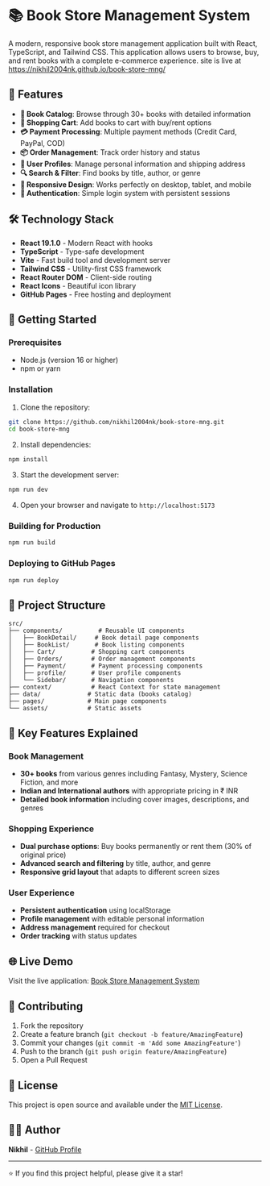 # 📚 Book Store Management System

A modern, responsive book store management application built with React, TypeScript, and Tailwind CSS. This application allows users to browse, buy, and rent books with a complete e-commerce experience.
site is live at https://nikhil2004nk.github.io/book-store-mng/

## 🌟 Features

- **📖 Book Catalog**: Browse through 30+ books with detailed information
- **🛒 Shopping Cart**: Add books to cart with buy/rent options
- **💳 Payment Processing**: Multiple payment methods (Credit Card, PayPal, COD)
- **📦 Order Management**: Track order history and status
- **👤 User Profiles**: Manage personal information and shipping address
- **🔍 Search & Filter**: Find books by title, author, or genre
- **📱 Responsive Design**: Works perfectly on desktop, tablet, and mobile
- **🔐 Authentication**: Simple login system with persistent sessions

## 🛠️ Technology Stack

- **React 19.1.0** - Modern React with hooks
- **TypeScript** - Type-safe development
- **Vite** - Fast build tool and development server
- **Tailwind CSS** - Utility-first CSS framework
- **React Router DOM** - Client-side routing
- **React Icons** - Beautiful icon library
- **GitHub Pages** - Free hosting and deployment

## 🚀 Getting Started

### Prerequisites

- Node.js (version 16 or higher)
- npm or yarn

### Installation

1. Clone the repository:
```bash
git clone https://github.com/nikhil2004nk/book-store-mng.git
cd book-store-mng
```

2. Install dependencies:
```bash
npm install
```

3. Start the development server:
```bash
npm run dev
```

4. Open your browser and navigate to `http://localhost:5173`

### Building for Production

```bash
npm run build
```

### Deploying to GitHub Pages

```bash
npm run deploy
```

## 📁 Project Structure

```
src/
├── components/          # Reusable UI components
│   ├── BookDetail/     # Book detail page components
│   ├── BookList/       # Book listing components
│   ├── Cart/          # Shopping cart components
│   ├── Orders/        # Order management components
│   ├── Payment/       # Payment processing components
│   ├── profile/       # User profile components
│   └── Sidebar/       # Navigation components
├── context/           # React Context for state management
├── data/             # Static data (books catalog)
├── pages/            # Main page components
└── assets/           # Static assets
```

## 🎨 Key Features Explained

### Book Management
- **30+ books** from various genres including Fantasy, Mystery, Science Fiction, and more
- **Indian and International authors** with appropriate pricing in ₹ INR
- **Detailed book information** including cover images, descriptions, and genres

### Shopping Experience
- **Dual purchase options**: Buy books permanently or rent them (30% of original price)
- **Advanced search and filtering** by title, author, and genre
- **Responsive grid layout** that adapts to different screen sizes

### User Experience
- **Persistent authentication** using localStorage
- **Profile management** with editable personal information
- **Address management** required for checkout
- **Order tracking** with status updates

## 🌐 Live Demo

Visit the live application: [Book Store Management System](https://nikhil2004nk.github.io/book-store-mng)

## 🤝 Contributing

1. Fork the repository
2. Create a feature branch (`git checkout -b feature/AmazingFeature`)
3. Commit your changes (`git commit -m 'Add some AmazingFeature'`)
4. Push to the branch (`git push origin feature/AmazingFeature`)
5. Open a Pull Request

## 📝 License

This project is open source and available under the [MIT License](LICENSE).

## 👨‍💻 Author

**Nikhil** - [GitHub Profile](https://github.com/nikhil2004nk)

---

⭐ If you find this project helpful, please give it a star!
